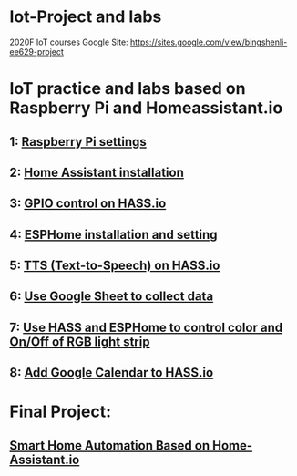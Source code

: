# Iot-Project and labs
2020F IoT courses
Google Site: https://sites.google.com/view/bingshenli-ee629-project
# IoT practice and labs based on Raspberry Pi and Homeassistant.io
## 1: [Raspberry Pi settings](https://github.com/Gry1995/Iot-Project/tree/master/Lesson01)
## 2: [Home Assistant installation](https://github.com/Gry1995/Iot-Project/tree/master/HASS.io%20installation)
## 3: [GPIO control on HASS.io](https://github.com/Gry1995/Iot-Project/blob/master/HASS.io%20controll%20GPIO%20of%20Pi/README.md)
## 4: [ESPHome installation and setting](https://github.com/Gry1995/Iot-Project/tree/master/ESPHome%20installation%20and%20setting)
## 5: [TTS (Text-to-Speech) on HASS.io](https://github.com/Gry1995/Iot-Project/tree/master/TTS%20on%20Homeassistant.io)
## 6: [Use Google Sheet to collect data](https://github.com/Gry1995/Iot-Project/blob/master/Use%20Google%20Sheet%20to%20collect%20data/README.md)
## 7: [Use HASS and ESPHome to control color and On/Off of RGB light strip](https://github.com/Gry1995/Iot-Project/tree/master/Control%20RGB%20light%20strip)
## 8: [Add Google Calendar to HASS.io](https://github.com/Gry1995/Iot-Project/tree/master/Add%20Google%20Calendar%20to%20HASS.io)

# Final Project: 
## [Smart Home Automation Based on Home-Assistant.io](https://github.com/Gry1995/Iot-Project/tree/master/Smart%20home%20automation)

